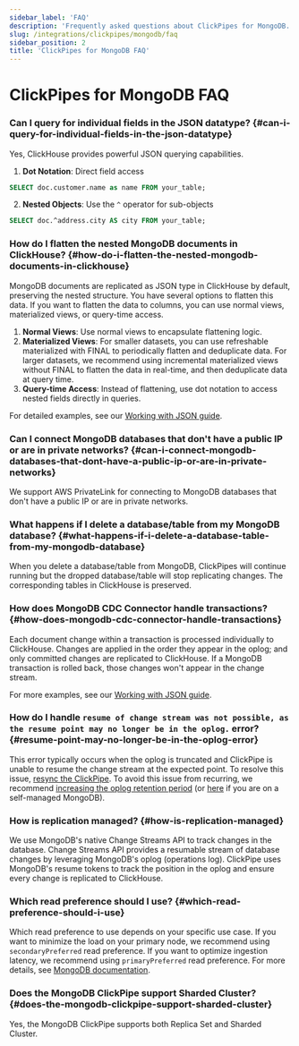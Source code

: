 ```yaml
---
sidebar_label: 'FAQ'
description: 'Frequently asked questions about ClickPipes for MongoDB.'
slug: /integrations/clickpipes/mongodb/faq
sidebar_position: 2
title: 'ClickPipes for MongoDB FAQ'
---
```


# ClickPipes for MongoDB FAQ

### Can I query for individual fields in the JSON datatype? {#can-i-query-for-individual-fields-in-the-json-datatype}

Yes, ClickHouse provides powerful JSON querying capabilities.

1. **Dot Notation**: Direct field access
```sql
SELECT doc.customer.name as name FROM your_table;
```

2. **Nested Objects**: Use the `^` operator for sub-objects
```sql
SELECT doc.^address.city AS city FROM your_table;
```

### How do I flatten the nested MongoDB documents in ClickHouse? {#how-do-i-flatten-the-nested-mongodb-documents-in-clickhouse}

MongoDB documents are replicated as JSON type in ClickHouse by default, preserving the nested structure. You have several options to flatten this data. If you want to flatten the data to columns, you can use normal views, materialized views, or query-time access.

1. **Normal Views**: Use normal views to encapsulate flattening logic.
2. **Materialized Views**: For smaller datasets, you can use refreshable materialized with FINAL to periodically flatten and deduplicate data. For larger datasets, we recommend using incremental materialized views without FINAL to flatten the data in real-time, and then deduplicate data at query time.
3. **Query-time Access**: Instead of flattening, use dot notation to access nested fields directly in queries.

For detailed examples, see our [Working with JSON guide](./quickstart).

### Can I connect MongoDB databases that don't have a public IP or are in private networks? {#can-i-connect-mongodb-databases-that-dont-have-a-public-ip-or-are-in-private-networks}

We support AWS PrivateLink for connecting to MongoDB databases that don't have a public IP or are in private networks.

### What happens if I delete a database/table from my MongoDB database? {#what-happens-if-i-delete-a-database-table-from-my-mongodb-database}

When you delete a database/table from MongoDB, ClickPipes will continue running but the dropped database/table will stop replicating changes. The corresponding tables in ClickHouse is preserved.

### How does MongoDB CDC Connector handle transactions? {#how-does-mongodb-cdc-connector-handle-transactions}

Each document change within a transaction is processed individually to ClickHouse. Changes are applied in the order they appear in the oplog; and only committed changes are replicated to ClickHouse. If a MongoDB transaction is rolled back, those changes won't appear in the change stream.

For more examples, see our [Working with JSON guide](./quickstart).

### How do I handle `resume of change stream was not possible, as the resume point may no longer be in the oplog.` error? {#resume-point-may-no-longer-be-in-the-oplog-error}

This error typically occurs when the oplog is truncated and ClickPipe is unable to resume the change stream at the expected point. To resolve this issue, [resync the ClickPipe](./resync.md). To avoid this issue from recurring, we recommend [increasing the oplog retention period](./source/atlas#enable-oplog-retention) (or [here](./source/generic#enable-oplog-retention) if you are on a self-managed MongoDB).

### How is replication managed? {#how-is-replication-managed}

We use MongoDB's native Change Streams API to track changes in the database. Change Streams API provides a resumable stream of database changes by leveraging MongoDB's oplog (operations log). ClickPipe uses MongoDB's resume tokens to track the position in the oplog and ensure every change is replicated to ClickHouse.

### Which read preference should I use? {#which-read-preference-should-i-use}

Which read preference to use depends on your specific use case. If you want to minimize the load on your primary node, we recommend using `secondaryPreferred` read preference. If you want to optimize ingestion latency, we recommend using `primaryPreferred` read preference. For more details, see [MongoDB documentation](https://www.mongodb.com/docs/manual/core/read-preference/#read-preference-modes-1).

### Does the MongoDB ClickPipe support Sharded Cluster? {#does-the-mongodb-clickpipe-support-sharded-cluster}
Yes, the MongoDB ClickPipe supports both Replica Set and Sharded Cluster.
